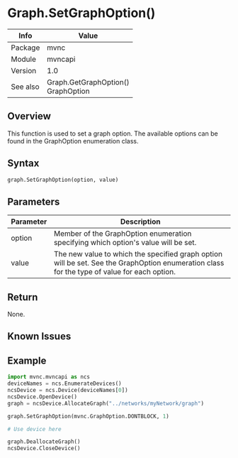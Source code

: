 # Graph.SetGraphOption()

|Info      | Value |
|----------|---------------|
|Package   |  mvnc         |
|Module    |  mvncapi      |
|Version   |  1.0          |
|See also|Graph.GetGraphOption()<br>GraphOption|

## Overview
This function is used to set a graph option. The available options can be found in the GraphOption enumeration class. 

## Syntax
```python
graph.SetGraphOption(option, value)
```

## Parameters

Parameter      | Description
---------------|---------------
option         | Member of the GraphOption enumeration specifying which option's value will be set.
value          | The new value to which the specified graph option will be set.  See the GraphOption enumeration class for the type of value for each option.


## Return
None.

## Known Issues

## Example
```python
import mvnc.mvncapi as ncs
deviceNames = ncs.EnumerateDevices()
ncsDevice = ncs.Device(deviceNames[0])
ncsDevice.OpenDevice()
graph = ncsDevice.AllocateGraph("../networks/myNetwork/graph")

graph.SetGraphOption(mvnc.GraphOption.DONTBLOCK, 1)

# Use device here

graph.DeallocateGraph()
ncsDevice.CloseDevice()    
```
